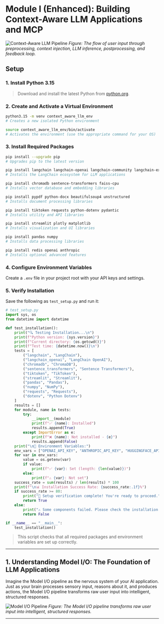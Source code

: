 # Module I (Enhanced): Building Context-Aware LLM Applications and MCP

![Context-Aware LLM Pipeline](01_Context_Aware_LLM_Applications/module_flowchart.png)
*Figure: The flow of user input through preprocessing, context injection, LLM inference, postprocessing, and feedback loop.*

## Setup

### 1. Install Python 3.15
> Download and install the latest Python from [python.org](https://www.python.org/downloads/).

### 2. Create and Activate a Virtual Environment
```bash
python3.15 -m venv context_aware_llm_env
# Creates a new isolated Python environment

source context_aware_llm_env/bin/activate
# Activates the environment (use the appropriate command for your OS)
```

### 3. Install Required Packages
```bash
pip install --upgrade pip
# Upgrades pip to the latest version

pip install langchain langchain-openai langchain-community langchain-experimental chromadb sentence-transformers faiss-cpu pypdf python-docx beautifulsoup4 unstructured tiktoken requests python-dotenv pydantic streamlit plotly matplotlib pandas numpy redis openai anthropic
# Installs the LangChain ecosystem for LLM applications

pip install chromadb sentence-transformers faiss-cpu
# Installs vector database and embedding libraries

pip install pypdf python-docx beautifulsoup4 unstructured
# Installs document processing libraries

pip install tiktoken requests python-dotenv pydantic
# Installs utility and API libraries

pip install streamlit plotly matplotlib
# Installs visualization and UI libraries

pip install pandas numpy
# Installs data processing libraries

pip install redis openai anthropic
# Installs optional advanced features
```

### 4. Configure Environment Variables
Create a `.env` file in your project root with your API keys and settings.

### 5. Verify Installation
Save the following as `test_setup.py` and run it:
```python
# test_setup.py
import sys, os
from datetime import datetime

def test_installation():
    print("🔍 Testing Installation...\n")
    print(f"Python version: {sys.version}")
    print(f"Current directory: {os.getcwd()}")
    print(f"Test time: {datetime.now()}\n")
    tests = [
        ("langchain", "LangChain"),
        ("langchain_openai", "LangChain OpenAI"),
        ("chromadb", "ChromaDB"),
        ("sentence_transformers", "Sentence Transformers"),
        ("tiktoken", "TikToken"),
        ("streamlit", "Streamlit"),
        ("pandas", "Pandas"),
        ("numpy", "NumPy"),
        ("requests", "Requests"),
        ("dotenv", "Python Dotenv")
    ]
    results = []
    for module, name in tests:
        try:
            __import__(module)
            print(f"✅ {name}: Installed")
            results.append(True)
        except ImportError as e:
            print(f"❌ {name}: Not installed - {e}")
            results.append(False)
    print("\n🔑 Environment Variables:")
    env_vars = ["OPENAI_API_KEY", "ANTHROPIC_API_KEY", "HUGGINGFACE_API_TOKEN"]
    for var in env_vars:
        value = os.getenv(var)
        if value:
            print(f"✅ {var}: Set (length: {len(value)})")
        else:
            print(f"⚠️ {var}: Not set")
    success_rate = sum(results) / len(results) * 100
    print(f"\n📊 Installation Success Rate: {success_rate:.1f}%")
    if success_rate >= 80:
        print("🎉 Setup verification complete! You're ready to proceed.")
        return True
    else:
        print("⚠️ Some components failed. Please check the installation.")
        return False

if __name__ == "__main__":
    test_installation()
```
> This script checks that all required packages and environment variables are set up correctly.

---

## 1. Understanding Model I/O: The Foundation of LLM Applications

Imagine the Model I/O pipeline as the nervous system of your AI application. Just as your brain processes sensory input, reasons about it, and produces actions, the Model I/O pipeline transforms raw user input into intelligent, structured responses.

![Model I/O Pipeline](images/model_io_pipeline.png)
*Figure: The Model I/O pipeline transforms raw user input into intelligent, structured responses.*

--- 